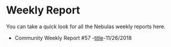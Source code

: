 # Weekly Report

You can take a quick look for all the Nebulas weekly reports here.

- Community Weekly Report #57 -[title](link)-11/26/2018
